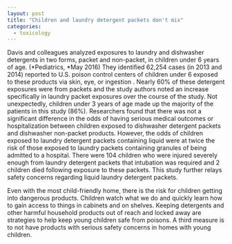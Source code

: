 ```yaml
---
layout: post
title: "Children and laundry detergent packets don't mix"
categories:
  - toxicology
---
```



Davis and colleagues analyzed exposures to laundry and dishwasher detergents in two forms, packet and non-packet, in children under 6 years of age. (*Pediatrics,&nbsp;*May 2016) They identified 62,254 cases (in 2013 and 2014) reported to U.S. poison control centers of children under 6 exposed to these products via skin, eye, or ingestion . Nearly 60% of these detergent exposures were from packets and the study authors noted an increase specifically in laundry packet exposures over the course of the study. Not unexpectedly, children under 3 years of age made up the majority of the patients in this study (86%). Researchers found that there was not a significant difference in the odds of having serious medical outcomes or hospitalization between children exposed to dishwasher detergent packets and dishwasher non-packet products. However, the odds of children exposed to laundry detergent packets containing liquid were at twice the risk of those exposed to laundry packets containing granules of being admitted to a hospital. There were 104 children who were injured severely enough from laundry detergent packets that intubation was required and 2 children died following exposure to these packets. This study further relays safety concerns regarding liquid laundry detergent packets.

Even with the most child-friendly home, there is the risk for children getting into dangerous products. Children watch what we do and quickly learn how to gain access to things in cabinets and on shelves. Keeping detergents and other harmful household products out of reach and locked away are strategies to help keep young children safe from poisons. A third measure is to not have products with serious safety concerns in homes with young children.